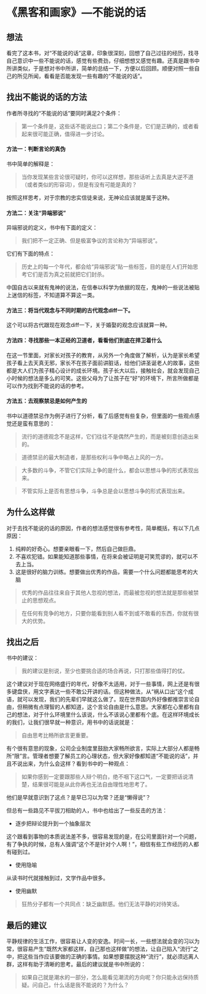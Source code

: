 # 《黑客和画家》—不能说的话
## 想法
看完了这本书，对“不能说的话”这章，印象很深刻，回想了自己过往的经历，找寻自己意识中一些不能说的话，感觉有些费劲，仔细想想又感觉有趣。还真是跟书中所讲类似，于是想对书中所讲，简单的总结一下，方便以后回顾。顺便对照一些自己的所见所闻，看看是否能发现一些有趣的“不能说的话”。
## 找出不能说的话的方法
作者所寻找的“不能说的话”要同时满足2个条件：
> 第一个条件是，这些话不能说出口；第二个条件是，它们是正确的，或者看起来很可能正确，值得进一步讨论。
#### 方法一：判断言论的真伪
书中简单的解释是：
> 当你发现某些言论很可疑时，你可以这样想，那些话听上去真是大逆不道（或者类似的形容词），但是有没有可能是真的？

按照这样思考，对于宗教的忠实信徒来说，无神论应该就是属于这种。
#### 方法二：关注“异端邪说”
异端邪说的定义，书中有下面的定义：
> 我们把不一定正确、但是极富争议的言论称为“异端邪说”。  

它们有下面的特点：
> 历史上的每一个年代，都会给“异端邪说”贴一些标签，目的是在人们开始思考它们是否为真之前就把它们封杀。  

中国自古以来就有鬼神的说法，在信奉以科学为依据的现在，鬼神的一些说法被贴上迷信的标签，不知道算不算这一类。
#### 方法三：将当代观念与不同时期的古代观念diff一下。
这个可以将古代跟现在观念diff一下，关于婚娶的观念应该就算一种。
#### 方法四：寻找那些一本正经的卫道者，看看他们到底在捍卫着什么
在这一节里面，对家长对孩子的教育，从另外一个角度做了解析，认为是家长希望孩子看上去天真无邪，家长不在孩子面前讲脏话，给他们讲圣诞老人的故事，这些都是大人们为孩子精心设计的成长环境。孩子长大以后，接触社会，就会发现自己小时候的想法是多么的可笑。这些父母为了让孩子在“好”的环境下，所言所做都是可以作为找到不能说的话的参考。  
#### 方法五：去观察禁忌是如何产生的
书中以道德禁忌作为例子进行了分析，看了后感觉有些复杂，但里面的一些观点感觉还是蛮有意思的：
> 流行的道德观念不是这样，它们往往不是偶然产生的，而是被刻意创造出来的。

> 道德禁忌的最大制造者，是那些权利斗争中略占上风的一方。

> 大多数的斗争，不管它们实际上争的是什么，都会以思想斗争的形式表现出来。

> 不管实际上是否有思想斗争，斗争总是会以思想斗争的形式表现出来。

## 为什么这样做
对于去找不能说的话的原因，作者的想法感觉很有参考性，简单概括，有以下几点原因：
1. 纯粹的好奇心。想要亲眼看一下，然后自己做巨鼎。
2. 不喜欢犯错。如果能知道那些事情，在将来会被证明是可笑荒谬的，就可以不去上当。
3. 这是很好的脑力训练。想要做出优秀的作品，需要一个什么问题都能思考的大脑  

> 优秀的作品往往来自于其他人忽视的想法，而最被忽视的想法就是那些被禁止的思想观点。

> 在任何有竞争的地方，只要你能看到别人看不到或不敢看的东西，你就有很大的优势。

## 找出之后
书中的建议：
> 我的建议是别说，至少也要挑合适的场合再说，只打那些值得打的仗。

这个建议对于现在网络盛行的年代，好像不太适用，对于一些事情，网上还是有很多键盘侠，用文字表达一些不敢公开讲的话。但这种做法，从“祸从口出”这个成语，就可以发现，我们的先辈们早就这么做了。现在世界国内外好像都推崇言论自由，但稍微有点理智的人都知道，这个言论自由是什么意思。大家都在心里都有自己的想法，对于什么环境里什么该说，什么不该说心里都有个底。在这样环境成长的我们，让我们很早就一种意识，用书中的话说就是：
> 自由思考比畅所欲言更重要。

有个很有意思的现象，公司企业制度里鼓励大家畅所欲言，实际上大部分人都是畅所“限”言。管理者想要了解员工的心理状态，但大家好像都知道“不能说的话”，并且不说出来，为什么会这样？看到书中的一种观点：
> 如果你感到一定要跟那些人辩个明白，绝不咽下这口气，一定要把话说清楚，结果很可能是从此你再也无法自由理性地思考了。

他们是早就意识到了这点？是早已习以为常？还是“懒得说”？

但总有一些路见不平拔刀相助的人，书中也给出了一些反击的方法：
- 逐步把辩论提升到一个抽象层次

这个跟看到事物的本质说法差不多，很容易发现的是，在公司里面针对一个问题，有了争执的时候，总有人强调“这个不是针对个人啊！”，相信有些工作经历的人都有碰到过。

- 使用隐喻

从读书时代就接触到过，文学作品中很多。

- 使用幽默
> 狂热分子都有一个共同点：缺乏幽默感。他们无法平静的对待笑话。

## 最后的建议
平静规律的生活工作，很容易让人变的安逸。时间一长，一些想法就会变的习以为常，很容易产生“既然大家都这样，自己那也这样做”的想法，让自己陷入“流行”之中，把这些当作应该要做的正确的事情。如果想要摆脱这种“流行”，就必须远离人群，这样有助于清晰的思考。最后的建议就是书中所说的：
> 如果自己就是潮水的一部分，怎么能看见潮流的方向呢？你只能永远保持质疑。问自己，什么话是我不能说的？为什么？




